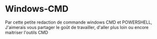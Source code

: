 # Windows-CMD
Par cette petite redaction de commande windows CMD et POWERSHELL, J'aimerais vous partager le goût de travailler, d'aller plus loin ou encore maitriser l'outils CMD
